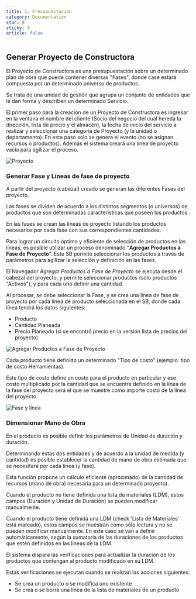 ```yaml
---
title: 1. Presupuestación
category: Documentation
star: 9
sticky: 9
article: false
---
```


## Generar Proyecto de Constructora

El Proyecto de Constructora es una presupuestación sobre un determinado plan de obra que puede contener diversas "Fases", donde case estará compuesta por un determinado universo de productos.

Se trata de una unidad de gestión que agrupa un conjunto de entidades que le dan forma y describen un determinado Servicio.

El primer paso para la creación de un Proyecto de Constructora es ingresar en la ventana el nombre del cliente (Socio del negocio del cual hereda la dirección, lista de precio y el almacén), la fecha de inicio del servicio a realizar y seleccionar una categoría de Proyecto (y la unidad o departamento). En este paso solo se genera el evento (no se asignan recursos o productos). Además el sistema creará una línea de proyecto vacía para agilizar el proceso.

![Proyecto](/assets/img/docs/construction-management/com-image1.png)

### Generar Fase y Líneas de fase de proyecto

A partir del proyecto (cabezal) creado se generan las diferentes Fases del proyecto.

Las fases se dividen de acuerdo a los distintos segmentos (o universos) de productos que son determinadas características que poseen los productos .

En las fases se crean las líneas de proyecto listando los productos necesarios por cada fase con sus correspondientes cantidades.

Para lograr un circuito óptimo y eficiente de selección de productos en las líneas, es posible utilizar un proceso denominado "**Agregar Productos a Fase de Proyecto**". Este SB permite seleccionar los productos a través de parámetros para agilizar la selección y definición en las fases.

El Navegador *Agregar Productos a Fase de Proyecto* se ejecuta desde el cabezal del proyecto, y permite seleccionar productos (sólo productos "Activos"), y para cada uno definir una cantidad.

Al procesar, se debe seleccionar la Fase, y se crea una línea de fase de proyecto por cada línea de producto seleccionada en el SB, donde cada línea tendrá los datos siguientes:

* Producto
* Cantidad Planeada
* Precio Planeado (si se encontró precio en la versión lista de precios del proyecto)

![Agregar Productos a Fase de Proyecto](/assets/img/docs/construction-management/com-image8.png)

Cada producto tiene definido un determinado "Tipo de costo" (ejemplo: tipo de costo Herramientas).

Este tipo de costo define un costo para el producto en particular y ese costo multiplicado por la cantidad que se encuentre definido en la línea de la fase del proyecto será el que se muestre como importe costo de la línea del proyecto.

![Fase y línea](/assets/img/docs/construction-management/com-image2.png)

### Dimensionar Mano de Obra

En el producto es posible definir los parámetros de Unidad de duración y duración.

Determinando estas dos entidades y de acuerdo a la unidad de medida (y cantidad) es posible establecer la cantidad de mano de obra estimada que se necesitará por cada línea (y fase).

Esta función propone un cálculo eficiente (aproximado) de la cantidad de recursos (mano de obra) necesaria para un determinado proyecto).

Cuando el producto no tiene definida una lista de materiales (LDM), estos campos (Duración y Unidad de Duración) se pueden modificar manualmente.

Cuando el producto tiene definida una LDM (check 'Lista de Materiales' está marcado), estos campos se muestran como sólo lectura y no se pueden modificar manualmente. En este caso se van a definir automáticamente, según la sumatoria de las duraciones de los productos que estén definidos en las lineas de la LDM.

El sistema dispara las verificaciones para actualizar la duración de los productos que contengan al producto modificado en su LDM.

Estas verificaciones se ejecutan cuando se realizan las acciones siguientes:

* Se crea un producto o se modifica uno existente
* Se crea o se borra una línea de la lista de materiales de un producto